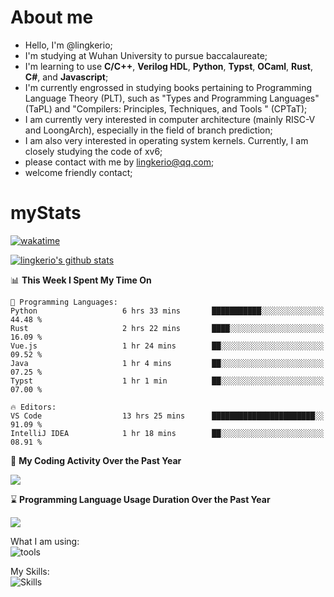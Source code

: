 # About me

- Hello, I'm @lingkerio; 
- I'm studying at Wuhan University to pursue baccalaureate;
- I'm learning to use **C/C++**, **Verilog HDL**, **Python**, **Typst**, **OCaml**, **Rust**, **C#**, and **Javascript**;
- I'm currently engrossed in studying books pertaining to Programming Language Theory (PLT), such as "Types and Programming Languages" (TaPL) and "Compilers: Principles, Techniques, and Tools " (CPTaT);
- I am currently very interested in computer architecture (mainly RISC-V and LoongArch), especially in the field of branch prediction;
- I am also very interested in operating system kernels. Currently, I am closely studying the code of xv6;
- please contact with me by lingkerio@qq.com;
- welcome friendly contact;


# myStats
[![wakatime](https://wakatime.com/badge/user/91f23013-72dc-47fa-9246-c7f1d9e4561b.svg)](https://wakatime.com/@91f23013-72dc-47fa-9246-c7f1d9e4561b)

[![lingkerio's github stats](https://github-readme-stats-sigma-five.vercel.app/api?username=lingkerio&count_private=true&show_icons=true&theme=gruvbox "![lingkerio's github stats")](https://github.com/anuraghazra/github-readme-stats)

<!--START_SECTION:waka-->
📊 **This Week I Spent My Time On** 

```text
💬 Programming Languages: 
Python                   6 hrs 33 mins       ███████████░░░░░░░░░░░░░░   44.48 % 
Rust                     2 hrs 22 mins       ████░░░░░░░░░░░░░░░░░░░░░   16.09 % 
Vue.js                   1 hr 24 mins        ██░░░░░░░░░░░░░░░░░░░░░░░   09.52 % 
Java                     1 hr 4 mins         ██░░░░░░░░░░░░░░░░░░░░░░░   07.25 % 
Typst                    1 hr 1 min          ██░░░░░░░░░░░░░░░░░░░░░░░   07.00 % 

🔥 Editors: 
VS Code                  13 hrs 25 mins      ███████████████████████░░   91.09 % 
IntelliJ IDEA            1 hr 18 mins        ██░░░░░░░░░░░░░░░░░░░░░░░   08.91 % 
```


<!--END_SECTION:waka-->

📅 **My Coding Activity Over the Past Year**

<a href="https://wakatime.com"><img src="https://wakatime.com/share/@lingkerio/9d8c2ccb-422f-4031-86b5-c947c7b728ba.png" /></a>

⌛ **Programming Language Usage Duration Over the Past Year**

<a href="https://wakatime.com"><img src="https://wakatime.com/share/@lingkerio/b4268c3a-49e5-469e-b094-8e53392cb864.png" /></a>

What I am using:  
![tools](https://skillicons.dev/icons?i=discord,twitter,linkedin,gitlab,git,github,neovim,vim,stackoverflow,visualstudio,vscode,pycharm,arch,debian,ubuntu)  


My Skills:  
![Skills](https://skillicons.dev/icons?i=linux,windows,c,cpp,cs,ocaml,rust,py,js)  
